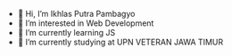 - 👋 Hi, I’m Ikhlas Putra Pambagyo
- 👀 I’m interested in Web Development
- 🌱 I’m currently learning JS
- 💞️ I’m currently studying at UPN VETERAN JAWA TIMUR

<!---
ikhlaspp/ikhlaspp is a ✨ special ✨ repository because its `README.md` (this file) appears on your GitHub profile.
You can click the Preview link to take a look at your changes.
--->

